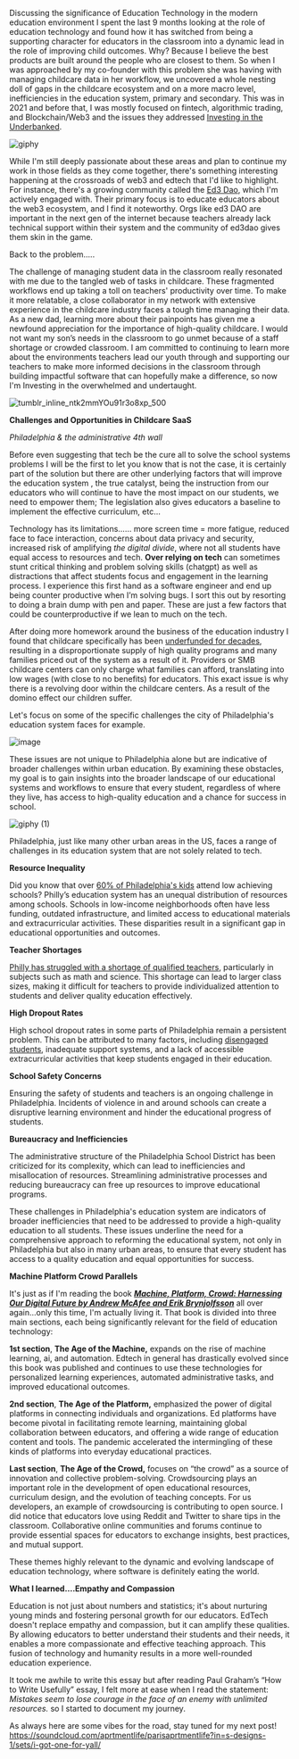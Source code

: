 Discussing the significance of Education Technology in the modern education environment
I spent the last 9 months looking at the role of education technology and found how it has switched from being a supporting character for educators in the classroom into a dynamic lead in the role of improving child outcomes. Why? Because I believe the best products are built around the people who are closest to them. So when I was approached by my co-founder with this problem she was having with managing childcare data in her workflow, we uncovered a whole nesting doll of gaps in the childcare ecosystem and on a more macro level, inefficiencies in the education system, primary and secondary. This was in 2021 and before that, I was mostly focused on fintech, algorithmic trading, and Blockchain/Web3 and the issues they addressed [Investing in the Underbanked](https://shariftech18.medium.com/adoption-under-the-umbrella-of-fintech-2407f157ce5a). 

![giphy](https://github.com/Shariffintech/shariffintech.github.io/assets/22308837/c97bbbd5-a888-4fa7-8400-f42be62ef3cd)

While I'm still deeply passionate about these areas and plan to continue my work in those fields as they come together, there's something interesting happening at the crossroads of web3 and edtech that I'd like to highlight. For instance, there's a growing community called the [Ed3 Dao](https://www.ed3dao.com/), which I'm actively engaged with. Their primary focus is to educate educators about the web3 ecosystem, and I find it noteworthy. Orgs like ed3 DAO are important in the next gen of the internet because teachers already lack technical support within their system and the community of ed3dao gives them skin in the game.

Back to the problem…..

The challenge of managing student data in the classroom really resonated with me due to the tangled web of tasks in childcare. These fragmented workflows end up taking a toll on teachers' productivity over time. To make it more relatable, a close collaborator in my network with extensive experience in the childcare industry faces a tough time managing their data. As a new dad, learning more about their painpoints has given me a newfound appreciation for the importance of high-quality childcare. I would not want my son’s needs in the classroom to go unmet because of a staff shortage or crowded classroom. I am committed to continuing to learn more about the environments teachers lead our youth through and supporting our teachers to make more informed decisions in the classroom through building impactful software that can hopefully make a difference, so now I'm Investing in the overwhelmed and undertaught.

![tumblr_inline_ntk2mmYOu91r3o8xp_500](https://github.com/Shariffintech/shariffintech.github.io/assets/22308837/babbb12e-d2a1-43d4-af26-b66fb3f0b588)

**Challenges and Opportunities in Childcare SaaS**

*Philadelphia & the administrative 4th wall*

Before even suggesting that tech be the cure all to solve the school systems problems I will be the first to let you know that is not the case, it is certainly part of the solution but there are other underlying factors that will improve the education system , the true catalyst, being the instruction from our educators who will continue to have the most impact on our students, we need to empower them; The legislation also gives educators a baseline to implement the effective curriculum, etc…

Technology has its limitations…… more screen time = more fatigue, reduced face to face interaction, concerns about data privacy and security, increased risk of amplifying *the digital divide*, where not all students have equal access to resources and tech. **Over relying on tech** can sometimes stunt critical thinking and problem solving skills (chatgpt) as well as distractions that affect students focus and engagement in the learning process. I experience this first hand as a software engineer and end up being counter productive when I’m solving bugs. I sort this out by resorting to doing a brain dump with pen and paper. These are just a few factors that could be counterproductive if we lean to much on the tech.

After doing more homework around the business of the education industry I found that childcare specifically has been [underfunded for decades](https://www.notion.so/c5322011e5544bc1aa6e187f8e0c4a85?pvs=21), resulting in a disproportionate supply of high quality programs and many families priced out of the system as a result of it. Providers or SMB childcare centers can only charge what families can afford, translating into low wages (with close to no benefits) for educators. This exact issue is why there is a revolving door within the childcare centers. As a result of the domino effect our children suffer.

Let's focus on some of the specific challenges the city of Philadelphia's education system faces for example.

![image](https://github.com/Shariffintech/shariffintech.github.io/assets/22308837/d3a8461b-6c21-45dc-916b-5aea93e8ce77)

These issues are not unique to Philadelphia alone but are indicative of broader challenges within urban education. By examining these obstacles, my goal is to gain insights into the broader landscape of our educational systems and workflows to ensure that every student, regardless of where they live, has access to high-quality education and a chance for success in school.

![giphy (1)](https://github.com/Shariffintech/shariffintech.github.io/assets/22308837/304d46c6-d773-490e-8b75-edf4c3abdb3c)

Philadelphia, just like many other urban areas in the US, faces a range of challenges in its education system that are not solely related to tech.

**Resource Inequality**

Did you know that over [60% of Philadelphia's kids](https://philadelphia.chalkbeat.org/2021/1/13/22230116/racial-economic-inequities-persist-in-philadelphia-schools-new-report-says) attend low achieving schools? Philly’s education system has an unequal distribution of resources among schools. Schools in low-income neighborhoods often have less funding, outdated infrastructure, and limited access to educational materials and extracurricular activities. These disparities result in a significant gap in educational opportunities and outcomes. 

**Teacher Shortages**

 [Philly has struggled with a shortage of qualified teachers](https://www.spaywall.com/search/https%3A%2F%2Fwww.inquirer.com%2Fnews%2Fphiladelphia-teacher-quitting-attrition-rate-20230604.html), particularly in subjects such as math and science. This shortage can lead to larger class sizes, making it difficult for teachers to provide individualized attention to students and deliver quality education effectively.

**High Dropout Rates**

 High school dropout rates in some parts of Philadelphia remain a persistent problem. This can be attributed to many factors, including [disengaged students](https://www.spaywall.com/search/https%3A%2F%2Fwww.inquirer.com%2Fopinion%2Fcommentary%2Fphiladelphia-mayor-race-teen-voters-20230330.html), inadequate support systems, and a lack of accessible extracurricular activities that keep students engaged in their education.

**School Safety Concerns**

Ensuring the safety of students and teachers is an ongoing challenge in Philadelphia. Incidents of violence in and around schools can create a disruptive learning environment and hinder the educational progress of students.

**Bureaucracy and Inefficiencies**

 The administrative structure of the Philadelphia School District has been criticized for its complexity, which can lead to inefficiencies and misallocation of resources. Streamlining administrative processes and reducing bureaucracy can free up resources to improve educational programs.

These challenges in Philadelphia's education system are indicators of broader inefficiencies that need to be addressed to provide a high-quality education to all students. These issues underline the need for a comprehensive approach to reforming the educational system, not only in Philadelphia but also in many urban areas, to ensure that every student has access to a quality education and equal opportunities for success.

**Machine Platform Crowd Parallels**

 It's just as if I'm reading the book ***[Machine, Platform, Crowd: Harnessing Our Digital Future by Andrew McAfee and Erik Brynjolfsson](https://www.audible.com/pd/Machine-Platform-Crowd-Audiobook/B0731HG6JB?source_code=GO1GB547041122911G&ds_rl=1261256&gclid=CjwKCAjws9ipBhB1EiwAccEi1LICiAnPzH9c88tapR9kheRYpg7Ykq9Rnc9ddpf3_8p27OiGRBjHNRoCKFcQAvD_BwE&gclsrc=aw.ds)*** all over again…only this time, I'm actually living it. That book is divided into three main sections, each being significantly relevant for the field of education technology:

**1st section**, **The Age of the Machine,** 
expands on the rise of machine learning, ai, and automation. Edtech in general has drastically evolved since this book was published and continues to use these technologies for personalized learning experiences, automated administrative tasks, and improved educational outcomes.

**2nd section**, **The Age of the Platform,**
emphasized the power of digital platforms in connecting individuals and organizations. Ed platforms have become pivotal in facilitating remote learning, maintaining global collaboration between educators, and offering a wide range of education content and tools. The pandemic accelerated the intermingling of these kinds of platforms into everyday educational practices.

**Last section**, **The Age of the Crowd,**
focuses on “the crowd” as a source of innovation and collective problem-solving. Crowdsourcing plays an important role in the development of open educational resources, curriculum design, and the evolution of teaching concepts. For us developers, an example of crowdsourcing is contributing to open source. I did notice that educators love using Reddit and Twitter to share tips in the classroom. Collaborative online communities and forums continue to provide essential spaces for educators to exchange insights, best practices, and mutual support.

These themes highly relevant to the dynamic and evolving landscape of education technology, where software is definitely eating the world.

**What I learned….Empathy and Compassion**

Education is not just about numbers and statistics; it's about nurturing young minds and fostering personal growth for our educators. EdTech doesn't replace empathy and compassion, but it can amplify these qualities. By allowing educators to better understand their students and their needs, it enables a more compassionate and effective teaching approach. This fusion of technology and humanity results in a more well-rounded education experience.

It took me awhile to write this essay but after reading Paul Graham’s  “How to Write Usefully” essay, I felt more at ease when I read the statement: *Mistakes seem to lose courage in the face of an enemy with unlimited resources.* so I started to document my journey.

As always here are some vibes for the road, stay tuned for my next post!
https://soundcloud.com/aprtmentlife/parisaprtmentlife?in=s-designs-1/sets/i-got-one-for-yall/
